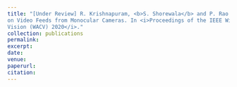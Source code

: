 ```yaml
---
title: "[Under Review] R. Krishnapuram, <b>S. Shorewala</b> and P. Rao. Link Speed Estimation for Traffic Flow Modelling Based
on Video Feeds from Monocular Cameras. In <i>Proceedings of the IEEE Winter Conference on Applications of Computer
Vision (WACV) 2020</i>."
collection: publications
permalink: 
excerpt: 
date: 
venue: 
paperurl: 
citation: 
---
```

